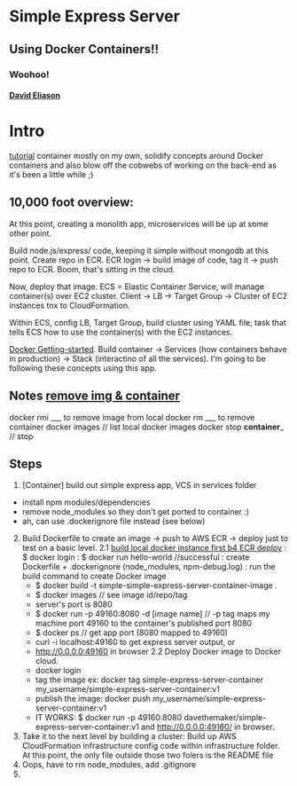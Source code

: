 # Simple Express Server
## Using Docker Containers!!
### Woohoo!
#### [David Eliason](http://www.davethemaker.com)

# Intro
[tutorial](https://aws.amazon.com/getting-started/container-microservices-tutorial/module-two/)
container mostly on my own, solidify concepts around Docker containers and also blow off the cobwebs of working on the back-end as it's been a little while ;)

## 10,000 foot overview:
At this point, creating a monolith app, microservices will be up at some other point. 

Build node.js/express/ code, keeping it simple without mongodb at this point. Create repo in ECR. ECR login -> build image of code, tag it -> push repo to ECR. Boom, that's sitting in the cloud.

Now, deploy that image. ECS = Elastic Container Service, will manage container(s) over EC2 cluster. Client -> LB -> Target Group -> Cluster of EC2 instances tnx to CloudFormation. 

Within ECS, config LB, Target Group, build cluster using YAML file, task that tells ECS how to use the container(s) with the EC2 instances.

[Docker Getting-started](https://docs.docker.com/get-started/part2/#introduction). Build container -> Services (how containers behave in production) -> Stack (interactino of all the services). I'm going to be following these concepts using this app.

## Notes [remove img & container](https://tecadmin.net/remove-docker-images-and-containers/#)
docker rmi ___ to remove image from local
docker rm ___ to remove container
docker images  // list local docker images
docker stop __container___  // stop

## Steps
1. [Container] build out simple express app, VCS in services folder
 - install npm modules/dependencies
 - remove node_modules so they don't get ported to container :)
 - ah, can use .dockerignore file instead (see below)
2. Build Dockerfile to create an image -> push to AWS ECR -> deploy just to test on a basic level.
 2.1 [build local docker instance first b4 ECR deploy](https://nodejs.org/en/docs/guides/nodejs-docker-webapp/)
	: $ docker login
	: $ docker run hello-world //successful
	: create Dockerfile + .dockerignore (node_modules, npm-debug.log)
	: run the build command to create Docker image
	  - $ docker build -t simple-simple-express-server-container-image .
	  - $ docker images  // see image id/repo/tag
	  - server's port is 8080
	  - $ docker run -p 49160:8080 -d [image name]  // -p tag maps my machine port 49160 to the container's published port 8080
	  - $ docker ps  // get app port (8080 mapped to 49160)
	  - curl -i localhost:49160 to get express server output, or
	  - http://0.0.0.0:49160  in browser
 2.2 Deploy Docker image to Docker cloud.
   - docker login
   - tag the image ex: docker tag simple-express-server-container my_username/simple-express-server-container:v1
   - publish the image: docker push my_username/simple-express-server-container:v1
   - IT WORKS: $ docker run -p 49160:8080 davethemaker/simple-express-server-container:v1 and http://0.0.0.0:49160/ in browser.
3. Take it to the next level by building a cluster: Build up AWS CloudFormation infrastructure config code within infrastructure folder. At this point, the only file outside those two folers is the README file
4. Oops, have to rm node_modules, add .gitignore
5. 